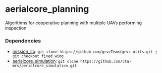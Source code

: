 # aerialcore_planning
Algorithms for cooperative planning with multiple UAVs performing inspection

### Dependencies ###

* [mission_lib](https://github.com/grvcTeam/grvc-utils): `git clone https://github.com/grvcTeam/grvc-utils.git ; git checkout fixed_wing`
* [aerialcore_simulation](https://github.com/ctu-mrs/aerialcore_simulation): `git clone https://github.com/ctu-mrs/aerialcore_simulation.git`
<!-- * [UAL](https://github.com/grvcTeam/grvc-ual). -->